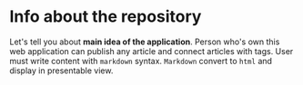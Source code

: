 # Info about the repository

Let's tell you about **main idea of the application**. Person who's own this web application can publish any article and connect articles with tags. User must write content with `markdown` syntax. `Markdown` convert to `html` and display in presentable view.